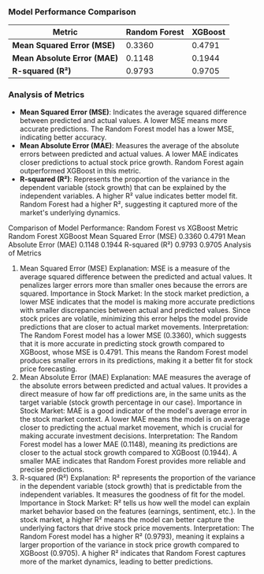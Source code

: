 ### Model Performance Comparison

| **Metric**                    | **Random Forest** | **XGBoost**  |
|-------------------------------|-------------------|--------------|
| **Mean Squared Error (MSE)**   | 0.3360            | 0.4791       |
| **Mean Absolute Error (MAE)**  | 0.1148            | 0.1944       |
| **R-squared (R²)**             | 0.9793            | 0.9705       |

### Analysis of Metrics
- **Mean Squared Error (MSE)**: Indicates the average squared difference between predicted and actual values. A lower MSE means more accurate predictions. The Random Forest model has a lower MSE, indicating better accuracy.
- **Mean Absolute Error (MAE)**: Measures the average of the absolute errors between predicted and actual values. A lower MAE indicates closer predictions to actual stock price growth. Random Forest again outperformed XGBoost in this metric.
- **R-squared (R²)**: Represents the proportion of the variance in the dependent variable (stock growth) that can be explained by the independent variables. A higher R² value indicates better model fit. Random Forest had a higher R², suggesting it captured more of the market's underlying dynamics.


Comparison of Model Performance: Random Forest vs XGBoost
Metric	Random Forest	XGBoost
Mean Squared Error (MSE)	0.3360	0.4791
Mean Absolute Error (MAE)	0.1148	0.1944
R-squared (R²)	0.9793	0.9705
Analysis of Metrics
1. Mean Squared Error (MSE)
Explanation: MSE is a measure of the average squared difference between the predicted and actual values. It penalizes larger errors more than smaller ones because the errors are squared.
Importance in Stock Market: In the stock market prediction, a lower MSE indicates that the model is making more accurate predictions with smaller discrepancies between actual and predicted values. Since stock prices are volatile, minimizing this error helps the model provide predictions that are closer to actual market movements.
Interpretation: The Random Forest model has a lower MSE (0.3360), which suggests that it is more accurate in predicting stock growth compared to XGBoost, whose MSE is 0.4791. This means the Random Forest model produces smaller errors in its predictions, making it a better fit for stock price forecasting.
2. Mean Absolute Error (MAE)
Explanation: MAE measures the average of the absolute errors between predicted and actual values. It provides a direct measure of how far off predictions are, in the same units as the target variable (stock growth percentage in our case).
Importance in Stock Market: MAE is a good indicator of the model's average error in the stock market context. A lower MAE means the model is on average closer to predicting the actual market movement, which is crucial for making accurate investment decisions.
Interpretation: The Random Forest model has a lower MAE (0.1148), meaning its predictions are closer to the actual stock growth compared to XGBoost (0.1944). A smaller MAE indicates that Random Forest provides more reliable and precise predictions.
3. R-squared (R²)
Explanation: R² represents the proportion of the variance in the dependent variable (stock growth) that is predictable from the independent variables. It measures the goodness of fit for the model.
Importance in Stock Market: R² tells us how well the model can explain market behavior based on the features (earnings, sentiment, etc.). In the stock market, a higher R² means the model can better capture the underlying factors that drive stock price movements.
Interpretation: The Random Forest model has a higher R² (0.9793), meaning it explains a larger proportion of the variance in stock price growth compared to XGBoost (0.9705). A higher R² indicates that Random Forest captures more of the market dynamics, leading to better predictions.

